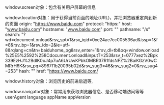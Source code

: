 window.screen对象：包含有关用户屏幕的信息

window.location对象：用于获得当前页面的地址(URL)，并把浏览器重定向到新的页面
                origin: "https://www.baidu.com"
                protocol: "https:"
                host: "www.baidu.com"
                hostname: "www.baidu.com"
                port: ""
                pathname: "/s"
                search: "?wd=document.onload&rsv_spt=1&rsv_iqid=0xe24ae7cc005536ad&issp=1&f=8&rsv_bp=1&rsv_idx=2&ie=utf-8&rqlang=cn&tn=baiduhome_pg&rsv_enter=1&rsv_dl=tb&oq=window.onload%25E5%2592%258Cdocument.onload&inputT=253&rsv_t=0777xez%2Bpk339EzHJ%2BdlK0oJ4p7uA6UrUwKPbkOMBR37R1fdsNFZ%2BaiKGzV0wCMRrH6K&rsv_pq=8967f1b20095b02d&rsv_sug3=46&rsv_sug2=0&rsv_sug4=253"
                hash: ""
                href: "https://www.baidu.com/

window.history对象：浏览历史的前进后退等,

window.navigator对象：常常用来获取浏览器信息、是否移动端访问等等
                userAgent
                language
                appName
                appVersion